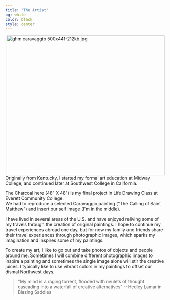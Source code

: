 ```yaml
---
title: "The Artist"
bg: white
color: black
style: center
---
```

<img align="right" alt="ghm caravaggio 500x441-212kb.jpg" width="500" height="441" src="https://cloud.githubusercontent.com/assets/300046/17812530/ad33b3e8-65e4-11e6-9839-18b7c90bba6e.jpg">
Originally from Kentucky, I started my formal art education at Midway College, and continued later at Southwest College in California. 

The Charcoal here (48" X 48") is my final project in Life Drawing Class at Everett Community College.	 
We had to reproduce a selected Caravaggio painting ("The Calling of Saint Matthew") 
and insert our self image (I'm in the middle).

I have lived in several areas of the U.S. and have enjoyed reliving some of my travels through the creation of original paintings. 
I hope to continue my travel experiences abroad one day, but for now my family and friends share their travel experiences through photographic images, which sparks my imagination and inspires some of my paintings. 

To create my art, I like to go out and take photos of objects and people around me. Sometimes I will combine different photographic images to inspire a painting and sometimes the single image alone will stir the creative juices. I typically like to use vibrant colors in my paintings to offset our dismal Northwest days.	 
 	 	 
> "My mind is a raging torrent, flooded with rivulets of thought cascading into a waterfall of creative alternatives" --Hedley Lamar in Blazing Saddles

